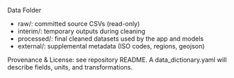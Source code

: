 Data Folder

- raw/: committed source CSVs (read-only)
- interim/: temporary outputs during cleaning
- processed/: final cleaned datasets used by the app and models
- external/: supplemental metadata (ISO codes, regions, geojson)

Provenance & License: see repository README. A data_dictionary.yaml will describe fields, units, and transformations.
